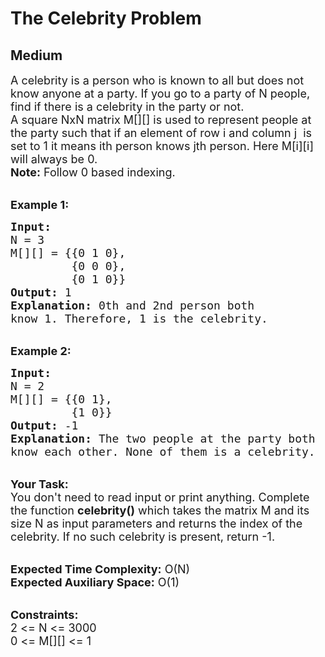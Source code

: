 # The Celebrity Problem
## Medium 
<div class="problem-statement" style="user-select: auto;">
                <p style="user-select: auto;"></p><p style="user-select: auto;"><span style="font-size: 18px; user-select: auto;">A celebrity is a person who is known to all but does not know anyone at a party. If you go to a party of N people, find if there is a celebrity in the party or not.<br style="user-select: auto;">
A square NxN matrix M[][] is used to represent people at the party such that if an element of row i and column j &nbsp;is set to 1 it means ith person knows jth person. Here M[i][i] will always be 0.<br style="user-select: auto;">
<strong style="user-select: auto;">Note:</strong> Follow 0 based indexing.</span><br style="user-select: auto;">
&nbsp;</p>

<p style="user-select: auto;"><strong style="user-select: auto;"><span style="font-size: 18px; user-select: auto;">Example 1:</span></strong></p>

<pre style="position: relative; user-select: auto;"><span style="font-size: 18px; user-select: auto;"><strong style="user-select: auto;">Input:</strong>
N = 3
M[][] = {{0 1 0},
         {0 0 0}, 
         {0 1 0}}
<strong style="user-select: auto;">Output:</strong> 1
<strong style="user-select: auto;">Explanation: </strong>0th and 2nd person both
know 1. Therefore, 1 is the celebrity. </span><div class="open_grepper_editor" title="Edit &amp; Save To Grepper" style="user-select: auto;"></div></pre>

<p style="user-select: auto;"><br style="user-select: auto;">
<span style="font-size: 18px; user-select: auto;"><strong style="user-select: auto;">Example 2:</strong></span></p>

<pre style="position: relative; user-select: auto;"><span style="font-size: 18px; user-select: auto;"><strong style="user-select: auto;">Input:</strong>
N = 2
M[][] = {{0 1},
         {1 0}}
<strong style="user-select: auto;">Output:</strong> -1
<strong style="user-select: auto;">Explanation: </strong>The two people at the party both
know each other. None of them is a celebrity.</span><div class="open_grepper_editor" title="Edit &amp; Save To Grepper" style="user-select: auto;"></div></pre>

<p style="user-select: auto;"><br style="user-select: auto;">
<span style="font-size: 18px; user-select: auto;"><strong style="user-select: auto;">Your Task:</strong><br style="user-select: auto;">
You don't need to read input or print anything. Complete the function <strong style="user-select: auto;">celebrity()</strong> which takes the matrix M and its size N as input parameters and returns the index of the celebrity. If no such celebrity is present, return -1.</span></p>

<p style="user-select: auto;"><br style="user-select: auto;">
<span style="font-size: 18px; user-select: auto;"><strong style="user-select: auto;">Expected Time Complexity:</strong> O(N)<br style="user-select: auto;">
<strong style="user-select: auto;">Expected Auxiliary Space:</strong> O(1)</span></p>

<p style="user-select: auto;"><br style="user-select: auto;">
<span style="font-size: 18px; user-select: auto;"><strong style="user-select: auto;">Constraints:</strong><br style="user-select: auto;">
2 &lt;= N &lt;= 3000<br style="user-select: auto;">
0 &lt;= M[][] &lt;= 1</span></p>
 <p style="user-select: auto;"></p>
            </div>